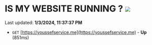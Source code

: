 # IS MY WEBSITE RUNNING ? [![](https://img.shields.io/static/v1?label=Sponsor&message=%E2%9D%A4&logo=GitHub&color=%23fe8e86)](https://github.com/sponsors/<username>)

Last updated: **1/3/2024, 11:37:37 PM**

- `GET` [https://youssefservice.me](https://youssefservice.me) - **Up** (851ms)
